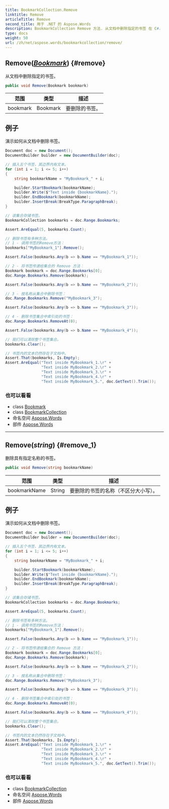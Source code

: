 ```yaml
---
title: BookmarkCollection.Remove
linktitle: Remove
articleTitle: Remove
second_title: 用于 .NET 的 Aspose.Words
description: BookmarkCollection Remove 方法. 从文档中删除指定的书签 在 C#.
type: docs
weight: 50
url: /zh/net/aspose.words/bookmarkcollection/remove/
---
```

## Remove(*[Bookmark](../../bookmark/)*) {#remove}

从文档中删除指定的书签。

```csharp
public void Remove(Bookmark bookmark)
```

| 范围 | 类型 | 描述 |
| --- | --- | --- |
| bookmark | Bookmark | 要删除的书签。 |

## 例子

演示如何从文档中删除书签。

```csharp
Document doc = new Document();
DocumentBuilder builder = new DocumentBuilder(doc);

// 插入五个书签，其边界内有文本。
for (int i = 1; i <= 5; i++)
{
    string bookmarkName = "MyBookmark_" + i;

    builder.StartBookmark(bookmarkName);
    builder.Write($"Text inside {bookmarkName}.");
    builder.EndBookmark(bookmarkName);
    builder.InsertBreak(BreakType.ParagraphBreak);
}

// 该集合存储书签。
BookmarkCollection bookmarks = doc.Range.Bookmarks;

Assert.AreEqual(5, bookmarks.Count);

// 删除书签有多种方法。
// 1 - 调用书签的Remove方法：
bookmarks["MyBookmark_1"].Remove();

Assert.False(bookmarks.Any(b => b.Name == "MyBookmark_1"));

// 2 - 将书签传递给集合的 Remove 方法：
Bookmark bookmark = doc.Range.Bookmarks[0];
doc.Range.Bookmarks.Remove(bookmark);

Assert.False(bookmarks.Any(b => b.Name == "MyBookmark_2"));

// 3 - 按名称从集合中删除书签：
doc.Range.Bookmarks.Remove("MyBookmark_3");

Assert.False(bookmarks.Any(b => b.Name == "MyBookmark_3"));

// 4 - 删除书签集合中索引处的书签：
doc.Range.Bookmarks.RemoveAt(0);

Assert.False(bookmarks.Any(b => b.Name == "MyBookmark_4"));

// 我们可以清除整个书签集合。
bookmarks.Clear();

// 书签内的文本仍然存在于文档中。
Assert.That(bookmarks, Is.Empty);
Assert.AreEqual("Text inside MyBookmark_1.\r" +
                "Text inside MyBookmark_2.\r" +
                "Text inside MyBookmark_3.\r" +
                "Text inside MyBookmark_4.\r" +
                "Text inside MyBookmark_5.", doc.GetText().Trim());
```

### 也可以看看

* class [Bookmark](../../bookmark/)
* class [BookmarkCollection](../)
* 命名空间 [Aspose.Words](../../../aspose.words/)
* 部件 [Aspose.Words](../../../)

---

## Remove(*string*) {#remove_1}

删除具有指定名称的书签。

```csharp
public void Remove(string bookmarkName)
```

| 范围 | 类型 | 描述 |
| --- | --- | --- |
| bookmarkName | String | 要删除的书签的名称（不区分大小写）。 |

## 例子

演示如何从文档中删除书签。

```csharp
Document doc = new Document();
DocumentBuilder builder = new DocumentBuilder(doc);

// 插入五个书签，其边界内有文本。
for (int i = 1; i <= 5; i++)
{
    string bookmarkName = "MyBookmark_" + i;

    builder.StartBookmark(bookmarkName);
    builder.Write($"Text inside {bookmarkName}.");
    builder.EndBookmark(bookmarkName);
    builder.InsertBreak(BreakType.ParagraphBreak);
}

// 该集合存储书签。
BookmarkCollection bookmarks = doc.Range.Bookmarks;

Assert.AreEqual(5, bookmarks.Count);

// 删除书签有多种方法。
// 1 - 调用书签的Remove方法：
bookmarks["MyBookmark_1"].Remove();

Assert.False(bookmarks.Any(b => b.Name == "MyBookmark_1"));

// 2 - 将书签传递给集合的 Remove 方法：
Bookmark bookmark = doc.Range.Bookmarks[0];
doc.Range.Bookmarks.Remove(bookmark);

Assert.False(bookmarks.Any(b => b.Name == "MyBookmark_2"));

// 3 - 按名称从集合中删除书签：
doc.Range.Bookmarks.Remove("MyBookmark_3");

Assert.False(bookmarks.Any(b => b.Name == "MyBookmark_3"));

// 4 - 删除书签集合中索引处的书签：
doc.Range.Bookmarks.RemoveAt(0);

Assert.False(bookmarks.Any(b => b.Name == "MyBookmark_4"));

// 我们可以清除整个书签集合。
bookmarks.Clear();

// 书签内的文本仍然存在于文档中。
Assert.That(bookmarks, Is.Empty);
Assert.AreEqual("Text inside MyBookmark_1.\r" +
                "Text inside MyBookmark_2.\r" +
                "Text inside MyBookmark_3.\r" +
                "Text inside MyBookmark_4.\r" +
                "Text inside MyBookmark_5.", doc.GetText().Trim());
```

### 也可以看看

* class [BookmarkCollection](../)
* 命名空间 [Aspose.Words](../../../aspose.words/)
* 部件 [Aspose.Words](../../../)
